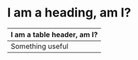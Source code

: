 # I am a heading, am I?

| I am a table header, am I? |
| -------------------------- |
| Something useful           |
